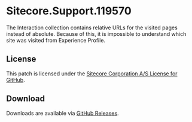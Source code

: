 # Sitecore.Support.119570
The Interaction collection contains relative URLs for the visited pages instead of absolute. Because of this, it is impossible to understand which site was visited from Experience Profile.

## License  
This patch is licensed under the [Sitecore Corporation A/S License for GitHub](https://github.com/sitecoresupport/Sitecore.Support.119570/blob/master/LICENSE).  

## Download  
Downloads are available via [GitHub Releases](https://github.com/sitecoresupport/Sitecore.Support.119570/releases).  

